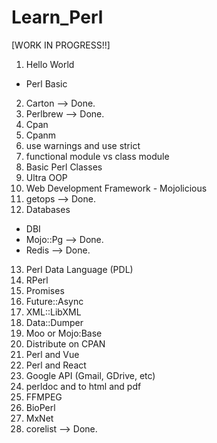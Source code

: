 # Learn_Perl

[WORK IN PROGRESS!!]

1. Hello World
  - Perl Basic
2. Carton --> Done.
3. Perlbrew --> Done.
4. Cpan
5. Cpanm
6. use warnings and use strict
7. functional module vs class module
8. Basic Perl Classes
9. Ultra OOP
10. Web Development Framework - Mojolicious
11. getops --> Done.
12. Databases
  - DBI
  - Mojo::Pg --> Done.
  - Redis --> Done.
13. Perl Data Language (PDL)
14. RPerl
15. Promises
16. Future::Async
17. XML::LibXML
18. Data::Dumper
19. Moo or Mojo:Base
20. Distribute on CPAN
21. Perl and Vue
22. Perl and React
23. Google API (Gmail, GDrive, etc)
24. perldoc and to html and pdf
25. FFMPEG
26. BioPerl
27. MxNet
28. corelist --> Done.
